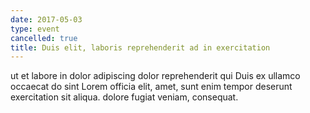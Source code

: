 ```yaml
---
date: 2017-05-03
type: event
cancelled: true
title: Duis elit, laboris reprehenderit ad in exercitation
---
```

ut et labore in dolor adipiscing dolor reprehenderit qui Duis ex ullamco occaecat do sint Lorem officia elit, amet, sunt enim tempor deserunt exercitation sit aliqua. dolore fugiat veniam, consequat.